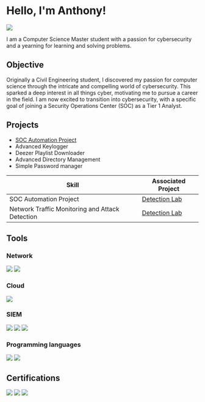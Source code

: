 # Hello, I'm Anthony!
<a href="https://www.linkedin.com/in/anthony-chen-6068b9334"><img src="https://img.shields.io/badge/-LinkedIn-0072b1?&style=for-the-badge&logo=linkedin&logoColor=white" /></a>

I am a Computer Science Master student with a passion for cybersecurity and a yearning for learning and solving problems.

## Objective

Originally a Civil Engineering student, I discovered my passion for computer science through the intricate and compelling world of cybersecurity. This sparked a deep interest in all things cyber, motivating me to pursue a career in the field. I am now excited to transition into cybersecurity, with a specific goal of joining a Security Operations Center (SOC) as a Tier 1 Analyst.

## Projects
- [SOC Automation Project]()
- Advanced Keylogger
- Deezer Playlist Downloader
- Advanced Directory Management
- Simple Password manager

| Skill                                         | Associated Project         |
|-----------------------------------------------|----------------------------|
| SOC Automation Project                        | <a href="https://google.com">Detection Lab</a>|
| Network Traffic Monitoring and Attack Detection | <a href="https://google.com">Detection Lab</a>|


## Tools



### Network
<div>
    <img src="https://img.shields.io/badge/-Wireshark-1679A7?&style=for-the-badge&logo=Wireshark&logoColor=white" />
    <img src="https://img.shields.io/badge/-tcpdump-004d7f?&style=for-the-badge&logo=gnu-bash&logoColor=white" />
    
</div>

### Cloud
<div>
    <img src="https://custom-icon-badges.demolab.com/badge/AWS-%23FF9900.svg?&style=for-the-badge&logo=aws&logoColor=white"/>

</div>

### SIEM
<div>
    <img src="https://img.shields.io/badge/-Wazuh-0078D4?&style=for-the-badge&logo=Microsoft&logoColor=white" />
    <img src="https://img.shields.io/badge/-Splunk-000000?&style=for-the-badge&logo=Splunk&logoColor=white" />
    <img src="https://img.shields.io/badge/-Elastic-005571?&style=for-the-badge&logo=Elastic&logoColor=white" />
</div>

### Programming languages
<div>
    <img src="https://img.shields.io/badge/Python-3776AB?&style=for-the-badge&logo=python&logoColor=fff"/>
    <img src="https://img.shields.io/badge/MySQL-4479A1?&style=for-the-badge&logo=mysql&logoColor=fff"/>
</div>

## Certifications

<div>
<img src="https://img.shields.io/badge/-Security%2B-FF0000?&style=for-the-badge&logo=CompTIA&logoColor=white" />
<img src="https://custom-icon-badges.demolab.com/badge/AWS CERTIFIED CLOUD PRACTITIONER-%23FF9900.svg?&style=for-the-badge&logo=aws&logoColor=white"/>
<img src="https://img.shields.io/badge/Google Cybersecurity-4285F4?&style=for-the-badge&logo=google&logoColor=white"/>
</div>

